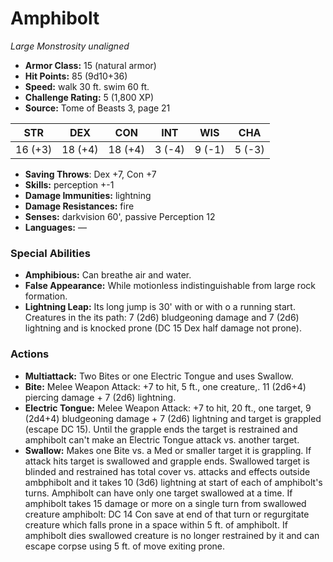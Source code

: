 # Amphibolt

*Large* *Monstrosity* *unaligned*

- **Armor Class:** 15 (natural armor)
- **Hit Points:** 85 (9d10+36)
- **Speed:** walk 30 ft. swim 60 ft.
- **Challenge Rating:** 5 (1,800 XP)
- **Source:** Tome of Beasts 3, page 21

| STR | DEX | CON | INT | WIS | CHA |
| --- | --- | --- | --- | --- | --- |
| 16 (+3) | 18 (+4) | 18 (+4) | 3 (-4) | 9 (-1) | 5 (-3) |

- **Saving Throws**: Dex +7, Con +7
- **Skills:** perception +-1
- **Damage Immunities:** lightning
- **Damage Resistances:** fire
- **Senses:** darkvision 60', passive Perception 12
- **Languages:** —

### Special Abilities

- **Amphibious:** Can breathe air and water.
- **False Appearance:** While motionless indistinguishable from large rock formation.
- **Lightning Leap:** Its long jump is 30' with or with o a running start. Creatures in the its path: 7 (2d6) bludgeoning damage and 7 (2d6) lightning and is knocked prone (DC 15 Dex half damage not prone).

### Actions

- **Multiattack:** Two Bites or one Electric Tongue and uses Swallow.
- **Bite:** Melee Weapon Attack: +7 to hit, 5 ft., one creature,. 11 (2d6+4) piercing damage + 7 (2d6) lightning.
- **Electric Tongue:** Melee Weapon Attack: +7 to hit, 20 ft., one target, 9 (2d4+4) bludgeoning damage + 7 (2d6) lightning and target is grappled (escape DC 15). Until the grapple ends the target is restrained and amphibolt can't make an Electric Tongue attack vs. another target.
- **Swallow:** Makes one Bite vs. a Med or smaller target it is grappling. If attack hits target is swallowed and grapple ends. Swallowed target is blinded and restrained has total cover vs. attacks and effects outside ambphibolt and it takes 10 (3d6) lightning at start of each of amphibolt's turns. Amphibolt can have only one target swallowed at a time. If amphibolt takes 15 damage or more on a single turn from swallowed creature amphibolt: DC 14 Con save at end of that turn or regurgitate creature which falls prone in a space within 5 ft. of amphibolt. If amphibolt dies swallowed creature is no longer restrained by it and can escape corpse using 5 ft. of move exiting prone.


